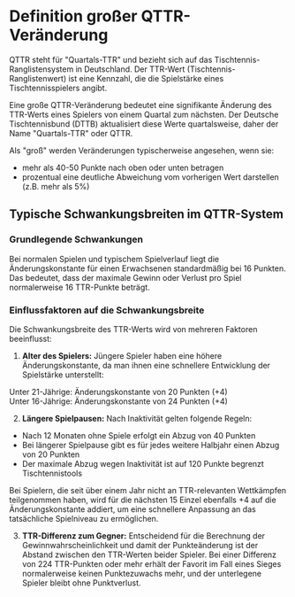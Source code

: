 # Definition großer QTTR-Veränderung

QTTR steht für "Quartals-TTR" und bezieht sich auf das Tischtennis-Ranglistensystem in Deutschland. Der TTR-Wert (Tischtennis-Ranglistenwert) ist eine Kennzahl, die die Spielstärke eines Tischtennisspielers angibt.

Eine große QTTR-Veränderung bedeutet eine signifikante Änderung des TTR-Werts eines Spielers von einem Quartal zum nächsten. Der Deutsche Tischtennisbund (DTTB) aktualisiert diese Werte quartalsweise, daher der Name "Quartals-TTR" oder QTTR.

Als "groß" werden Veränderungen typischerweise angesehen, wenn sie:
- mehr als 40-50 Punkte nach oben oder unten betragen
- prozentual eine deutliche Abweichung vom vorherigen Wert darstellen (z.B. mehr als 5%)

## Typische Schwankungsbreiten im QTTR-System

### Grundlegende Schwankungen
Bei normalen Spielen und typischem Spielverlauf liegt die Änderungskonstante für einen Erwachsenen standardmäßig bei 16 Punkten. Das bedeutet, dass der maximale Gewinn oder Verlust pro Spiel normalerweise 16 TTR-Punkte beträgt. 

### Einflussfaktoren auf die Schwankungsbreite
Die Schwankungsbreite des TTR-Werts wird von mehreren Faktoren beeinflusst:

1. **Alter des Spielers:** Jüngere Spieler haben eine höhere Änderungskonstante, da man ihnen eine schnellere Entwicklung der Spielstärke unterstellt:

Unter 21-Jährige: Änderungskonstante von 20 Punkten (+4) <br>
Unter 16-Jährige: Änderungskonstante von 24 Punkten (+4)

2. **Längere Spielpausen:** Nach Inaktivität gelten folgende Regeln:
- Nach 12 Monaten ohne Spiele erfolgt ein Abzug von 40 Punkten
- Bei längerer Spielpause gibt es für jedes weitere Halbjahr einen Abzug von 20 Punkten
- Der maximale Abzug wegen Inaktivität ist auf 120 Punkte begrenzt Tischtennistools

Bei Spielern, die seit über einem Jahr nicht an TTR-relevanten Wettkämpfen teilgenommen haben, wird für die nächsten 15 Einzel ebenfalls +4 auf die Änderungskonstante addiert, um eine schnellere Anpassung an das tatsächliche Spielniveau zu ermöglichen.

3. **TTR-Differenz zum Gegner:** Entscheidend für die Berechnung der Gewinnwahrscheinlichkeit und damit der Punkteänderung ist der Abstand zwischen den TTR-Werten beider Spieler. Bei einer Differenz von 224 TTR-Punkten oder mehr erhält der Favorit im Fall eines Sieges normalerweise keinen Punktezuwachs mehr, und der unterlegene Spieler bleibt ohne Punktverlust.